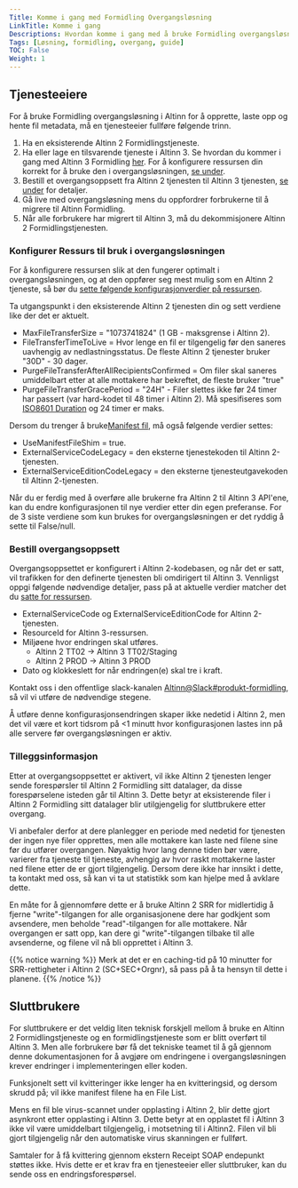 ```yaml
---
Title: Komme i gang med Formidling Overgangsløsning
LinkTitle: Komme i gang
Descriptions: Hvordan komme i gang med å bruke Formidling overgangsløsningen fra Altinn 2 til Altinn 3
Tags: [Løsning, formidling, overgang, guide]
TOC: False
Weight: 1
---
```


## Tjenesteeiere

For å bruke Formidling overgangsløsning i Altinn for å opprette, laste opp og hente fil metadata, må en tjenesteeier fullføre følgende trinn.

1. Ha en eksisterende Altinn 2 Formidlingstjeneste.
2. Ha eller lage en tilsvarende tjeneste i Altinn 3. Se hvordan du kommer i gang med Altinn 3 Formidling [her](/nb/broker/getting-started/).
For å konfigurere ressursen din korrekt for å bruke den i overgangsløsningen, [se under](#konfigurer-ressurs-til-bruk-i-overgangsløsningen).
3. Bestill et overgangsoppsett fra Altinn 2 tjenesten til Altinn 3 tjenesten, [se under](#bestill-overgangsoppsett) for detaljer.
4. Gå live med overgangsløsning mens du oppfordrer forbrukerne til å migrere til Altinn Formidling.
5. Når alle forbrukere har migrert til Altinn 3, må du dekommisjonere Altinn 2 Formidlingstjenesten.

### Konfigurer Ressurs til bruk i overgangsløsningen

For å konfigurere ressursen slik at den fungerer optimalt i overgangsløsningen, og at den oppfører seg mest mulig som en Altinn 2 tjeneste, så bør du [sette følgende konfigurasjonverdier på ressursen](/nb/broker/getting-started/developer-guides/service-owner/#operation-configure-resource-in-broker-api).

Ta utgangspunkt i den eksisterende Altinn 2 tjenesten din og sett verdiene like der det er aktuelt.

- MaxFileTransferSize = "1073741824" (1 GB - maksgrense i Altinn 2).
- FileTransferTimeToLive = Hvor lenge en fil er tilgengelig før den saneres uavhengig av nedlastningsstatus. De fleste Altinn 2 tjenester bruker "30D" - 30 dager.
- PurgeFileTransferAfterAllRecipientsConfirmed = Om filer skal saneres umiddelbart etter at alle mottakere har bekreftet, de fleste bruker "true"
- PurgeFileTransferGracePeriod = "24H" - Filer slettes ikke før 24 timer har passert (var hard-kodet til 48 timer i Altinn 2). Må spesifiseres som [ISO8601 Duration](https://en.wikipedia.org/wiki/ISO_8601#Durations) og 24 timer er maks.

Dersom du trenger å bruke[Manifest fil](/nb/broker/broker-transition/technical-overview/#manifest-fil), må også følgende verdier settes:

- UseManifestFileShim = true.
- ExternalServiceCodeLegacy = den eksterne tjenestekoden til Altinn 2-tjenesten.
- ExternalServiceEditionCodeLegacy = den eksterne tjenesteutgavekoden til Altinn 2-tjenesten.

Når du er ferdig med å overføre alle brukerne fra Altinn 2 til Altinn 3 API'ene, kan du endre konfigurasjonen til nye verdier etter din egen preferanse.
For de 3 siste verdiene som kun brukes for overgangsløsningen er det ryddig å sette til False/null.

### Bestill overgangsoppsett

Overgangsoppsettet er konfigurert i Altinn 2-kodebasen, og når det er satt, vil trafikken for den definerte tjenesten bli omdirigert til Altinn 3.
Vennligst oppgi følgende nødvendige detaljer, pass på at aktuelle verdier matcher det du [satte for ressursen](#konfigurer-ressurs-til-bruk-i-overgangsløsningen).

- ExternalServiceCode og ExternalServiceEditionCode for Altinn 2-tjenesten.
- ResourceId for Altinn 3-ressursen.
- Miljøene hvor endringen skal utføres.
  - Altinn 2 TT02 -> Altinn 3 TT02/Staging
  - Altinn 2 PROD -> Altinn 3 PROD
- Dato og klokkeslett for når endringen(e) skal tre i kraft.

Kontakt oss i den offentlige slack-kanalen [Altinn@Slack#produkt-formidling](https://join.slack.com/t/altinn/shared_invite/zt-7c77c9si-ZnMFwGNtab1aFdC6H_vwog), så vil vi utføre de nødvendige stegene.

Å utføre denne konfigurasjonsendringen skaper ikke nedetid i Altinn 2, men det vil være et kort tidsrom på <1 minutt hvor konfigurasjonen lastes inn på alle servere før overgangsløsningen er aktiv.

### Tilleggsinformasjon

Etter at overgangsoppsettet er aktivert, vil ikke Altinn 2 tjenesten lenger sende forespørsler til Altinn 2 Formidling sitt datalager, da disse forespørselene isteden går til Altinn 3.
Dette betyr at eksisterende filer i Altinn 2 Formidling sitt datalager blir utilgjengelig for sluttbrukere etter overgang.

Vi anbefaler derfor at dere planlegger en periode med nedetid for tjenesten der ingen nye filer opprettes, men alle mottakere kan laste ned filene sine før du utfører overgangen.
Nøyaktig hvor lang denne tiden bør være, varierer fra tjeneste til tjeneste, avhengig av hvor raskt mottakerne laster ned filene etter de er gjort tilgjengelig. Dersom dere ikke har innsikt i dette, ta kontakt med oss, så kan vi ta ut statistikk som kan hjelpe med å avklare dette.

En måte for å gjennomføre dette er å bruke Altinn 2 SRR for midlertidig å fjerne "write"-tilgangen for alle organisasjonene dere har godkjent som avsendere, men beholde "read"-tilgangen for alle mottakere.
Når overgangen er satt opp, kan dere gi "write"-tilgangen tilbake til alle avsenderne, og filene vil nå bli opprettet i Altinn 3.

{{% notice warning  %}}
Merk at det er en caching-tid på 10 minutter for SRR-rettigheter i Altinn 2 (SC+SEC+Orgnr), så pass på å ta hensyn til dette i planene.
{{% /notice %}}

## Sluttbrukere

For sluttbrukere er det veldig liten teknisk forskjell mellom å bruke en Altinn 2 Formidlingstjeneste og en formidlingstjeneste som er blitt overført til Altinn 3.
Men alle forbrukere bør få det tekniske teamet til å gå gjennom denne dokumentasjonen for å avgjøre om endringene i overgangsløsningen krever endringer i implementeringen eller koden.

Funksjonelt sett vil kvitteringer ikke lenger ha en kvitteringsid, og dersom skrudd på; vil ikke manifest filene ha en File List.

Mens en fil ble virus-scannet under opplasting i Altinn 2, blir dette gjort asynkront etter opplasting i Altinn 3. Dette betyr at en opplastet fil i Altinn 3 ikke vil være umiddelbart tilgjengelig, i motsetning til i Altinn2.
Filen vil bli gjort tilgjengelig når den automatiske virus skanningen er fullført.

Samtaler for å få kvittering gjennom ekstern Receipt SOAP endepunkt støttes ikke. Hvis dette er et krav fra en tjenesteeier eller sluttbruker, kan du sende oss en endringsforespørsel.
